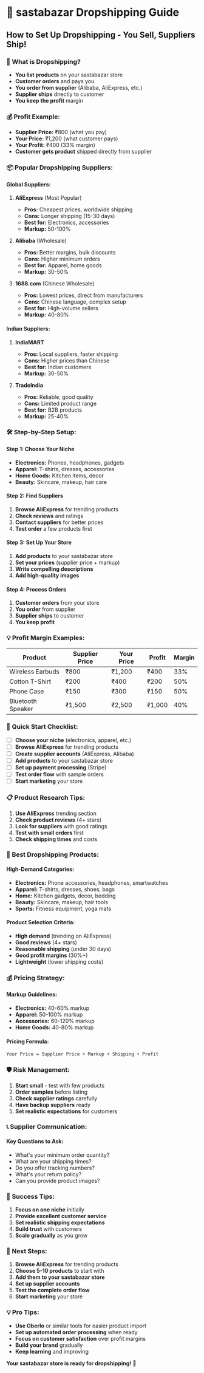# 🚀 sastabazar Dropshipping Guide

## How to Set Up Dropshipping - You Sell, Suppliers Ship!

### 🎯 What is Dropshipping?

- **You list products** on your sastabazar store
- **Customer orders** and pays you
- **You order from supplier** (Alibaba, AliExpress, etc.)
- **Supplier ships** directly to customer
- **You keep the profit** margin

### 💰 Profit Example:

- **Supplier Price:** ₹800 (what you pay)
- **Your Price:** ₹1,200 (what customer pays)
- **Your Profit:** ₹400 (33% margin)
- **Customer gets product** shipped directly from supplier

### 📦 Popular Dropshipping Suppliers:

#### **Global Suppliers:**

1. **AliExpress** (Most Popular)
   - **Pros:** Cheapest prices, worldwide shipping
   - **Cons:** Longer shipping (15-30 days)
   - **Best for:** Electronics, accessories
   - **Markup:** 50-100%

2. **Alibaba** (Wholesale)
   - **Pros:** Better margins, bulk discounts
   - **Cons:** Higher minimum orders
   - **Best for:** Apparel, home goods
   - **Markup:** 30-50%

3. **1688.com** (Chinese Wholesale)
   - **Pros:** Lowest prices, direct from manufacturers
   - **Cons:** Chinese language, complex setup
   - **Best for:** High-volume sellers
   - **Markup:** 40-80%

#### **Indian Suppliers:**

1. **IndiaMART**
   - **Pros:** Local suppliers, faster shipping
   - **Cons:** Higher prices than Chinese
   - **Best for:** Indian customers
   - **Markup:** 30-50%

2. **TradeIndia**
   - **Pros:** Reliable, good quality
   - **Cons:** Limited product range
   - **Best for:** B2B products
   - **Markup:** 25-40%

### 🛠️ Step-by-Step Setup:

#### **Step 1: Choose Your Niche**

- **Electronics:** Phones, headphones, gadgets
- **Apparel:** T-shirts, dresses, accessories
- **Home Goods:** Kitchen items, decor
- **Beauty:** Skincare, makeup, hair care

#### **Step 2: Find Suppliers**

1. **Browse AliExpress** for trending products
2. **Check reviews** and ratings
3. **Contact suppliers** for better prices
4. **Test order** a few products first

#### **Step 3: Set Up Your Store**

1. **Add products** to your sastabazar store
2. **Set your prices** (supplier price + markup)
3. **Write compelling descriptions**
4. **Add high-quality images**

#### **Step 4: Process Orders**

1. **Customer orders** from your store
2. **You order** from supplier
3. **Supplier ships** to customer
4. **You keep profit**

### 💡 Profit Margin Examples:

| Product           | Supplier Price | Your Price | Profit | Margin |
| ----------------- | -------------- | ---------- | ------ | ------ |
| Wireless Earbuds  | ₹800           | ₹1,200     | ₹400   | 33%    |
| Cotton T-Shirt    | ₹200           | ₹400       | ₹200   | 50%    |
| Phone Case        | ₹150           | ₹300       | ₹150   | 50%    |
| Bluetooth Speaker | ₹1,500         | ₹2,500     | ₹1,000 | 40%    |

### 🚀 Quick Start Checklist:

- [ ] **Choose your niche** (electronics, apparel, etc.)
- [ ] **Browse AliExpress** for trending products
- [ ] **Create supplier accounts** (AliExpress, Alibaba)
- [ ] **Add products** to your sastabazar store
- [ ] **Set up payment processing** (Stripe)
- [ ] **Test order flow** with sample orders
- [ ] **Start marketing** your store

### 📋 Product Research Tips:

1. **Use AliExpress** trending section
2. **Check product reviews** (4+ stars)
3. **Look for suppliers** with good ratings
4. **Test with small orders** first
5. **Check shipping times** and costs

### 🎯 Best Dropshipping Products:

#### **High-Demand Categories:**

- **Electronics:** Phone accessories, headphones, smartwatches
- **Apparel:** T-shirts, dresses, shoes, bags
- **Home:** Kitchen gadgets, decor, bedding
- **Beauty:** Skincare, makeup, hair tools
- **Sports:** Fitness equipment, yoga mats

#### **Product Selection Criteria:**

- **High demand** (trending on AliExpress)
- **Good reviews** (4+ stars)
- **Reasonable shipping** (under 30 days)
- **Good profit margins** (30%+)
- **Lightweight** (lower shipping costs)

### 💰 Pricing Strategy:

#### **Markup Guidelines:**

- **Electronics:** 40-60% markup
- **Apparel:** 50-100% markup
- **Accessories:** 60-120% markup
- **Home Goods:** 40-80% markup

#### **Pricing Formula:**

```
Your Price = Supplier Price + Markup + Shipping + Profit
```

### 🛡️ Risk Management:

1. **Start small** - test with few products
2. **Order samples** before listing
3. **Check supplier ratings** carefully
4. **Have backup suppliers** ready
5. **Set realistic expectations** for customers

### 📞 Supplier Communication:

#### **Key Questions to Ask:**

- What's your minimum order quantity?
- What are your shipping times?
- Do you offer tracking numbers?
- What's your return policy?
- Can you provide product images?

### 🎉 Success Tips:

1. **Focus on one niche** initially
2. **Provide excellent customer service**
3. **Set realistic shipping expectations**
4. **Build trust** with customers
5. **Scale gradually** as you grow

### 🚀 Next Steps:

1. **Browse AliExpress** for trending products
2. **Choose 5-10 products** to start with
3. **Add them to your sastabazar store**
4. **Set up supplier accounts**
5. **Test the complete order flow**
6. **Start marketing** your store

### 💡 Pro Tips:

- **Use Oberlo** or similar tools for easier product import
- **Set up automated order processing** when ready
- **Focus on customer satisfaction** over profit margins
- **Build your brand** gradually
- **Keep learning** and improving

**Your sastabazar store is ready for dropshipping!** 🎊
